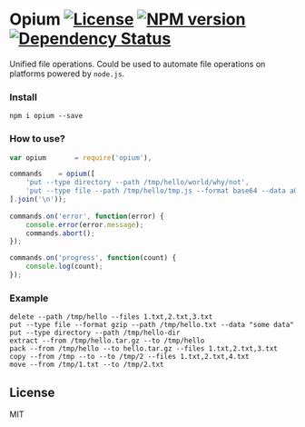 # Opium [![License][LicenseIMGURL]][LicenseURL] [![NPM version][NPMIMGURL]][NPMURL] [![Dependency Status][DependencyStatusIMGURL]][DependencyStatusURL]

Unified file operations. Could be used to automate file operations on platforms powered by `node.js`.

### Install

```
npm i opium --save
```

### How to use?

```js
var opium       = require('opium'),

commands    = opium([
    'put --type directory --path /tmp/hello/world/why/not',
    'put --type file --path /tmp/hello/tmp.js --format base64 --data aGVsbG8=',
].join('\n'));
    
commands.on('error', function(error) {
    console.error(error.message);
    commands.abort();
});

commands.on('progress', function(count) {
    console.log(count);
});
```

### Example

```
delete --path /tmp/hello --files 1.txt,2.txt,3.txt
put --type file --format gzip --path /tmp/hello.txt --data "some data"
put --type directory --path /tmp/hello-dir
extract --from /tmp/hello.tar.gz --to /tmp/hello
pack --from /tmp/hello --to hello.tar.gz --files 1.txt,2.txt,3.txt
copy --from /tmp --to --to /tmp/2 --files 1.txt,2.txt,4.txt
move --from /tmp/1.txt --to /tmp/2.txt
```

## License

MIT

[NPMIMGURL]:                https://img.shields.io/npm/v/opium.svg?style=flat
[DependencyStatusIMGURL]:   https://img.shields.io/gemnasium/coderaiser/node-opium.svg?style=flat
[LicenseIMGURL]:            https://img.shields.io/badge/license-MIT-317BF9.svg?style=flat
[NPMURL]:                   https://npmjs.org/package/opium "npm"
[DependencyStatusURL]:      https://gemnasium.com/coderaiser/node-opium "Dependency Status"
[LicenseURL]:               https://tldrlegal.com/license/mit-license "MIT License"

